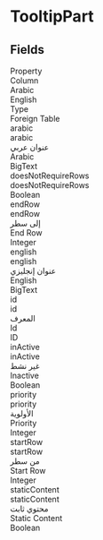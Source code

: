 # TooltipPart

<ContentFilter/>

<div class='searchable'>

## Fields

<div class="row header-row">
<div class="cell">Property</div>
<div class="cell">Column</div>
<div class="cell">Arabic</div>
<div class="cell">English</div>
<div class="cell">Type</div>
<div class="cell">Foreign Table</div>
</div><div class="row searchable" id="arabic">
<div class="cell" data-label="Property">arabic</div>
<div class="cell" data-label="Column">arabic</div>
<div class="cell" data-label="Arabic">عنوان عربي</div>
<div class="cell" data-label="English">Arabic</div>
<div class="cell" data-label="Type">BigText</div>

</div>

<div class="row searchable" id="doesNotRequireRows">
<div class="cell" data-label="Property">doesNotRequireRows</div>
<div class="cell" data-label="Column">doesNotRequireRows</div>
<div class="cell" data-label="Arabic"></div>
<div class="cell" data-label="English"></div>
<div class="cell" data-label="Type">Boolean</div>

</div>

<div class="row searchable" id="endRow">
<div class="cell" data-label="Property">endRow</div>
<div class="cell" data-label="Column">endRow</div>
<div class="cell" data-label="Arabic">إلى سطر</div>
<div class="cell" data-label="English">End Row</div>
<div class="cell" data-label="Type">Integer</div>

</div>

<div class="row searchable" id="english">
<div class="cell" data-label="Property">english</div>
<div class="cell" data-label="Column">english</div>
<div class="cell" data-label="Arabic">عنوان إنجليزي</div>
<div class="cell" data-label="English">English</div>
<div class="cell" data-label="Type">BigText</div>

</div>

<div class="row searchable" id="id">
<div class="cell" data-label="Property">id</div>
<div class="cell" data-label="Column">id</div>
<div class="cell" data-label="Arabic">المعرف</div>
<div class="cell" data-label="English">Id</div>
<div class="cell" data-label="Type">ID</div>

</div>

<div class="row searchable" id="inActive">
<div class="cell" data-label="Property">inActive</div>
<div class="cell" data-label="Column">inActive</div>
<div class="cell" data-label="Arabic">غير نشط</div>
<div class="cell" data-label="English">Inactive</div>
<div class="cell" data-label="Type">Boolean</div>

</div>

<div class="row searchable" id="priority">
<div class="cell" data-label="Property">priority</div>
<div class="cell" data-label="Column">priority</div>
<div class="cell" data-label="Arabic">الأولوية</div>
<div class="cell" data-label="English">Priority</div>
<div class="cell" data-label="Type">Integer</div>

</div>

<div class="row searchable" id="startRow">
<div class="cell" data-label="Property">startRow</div>
<div class="cell" data-label="Column">startRow</div>
<div class="cell" data-label="Arabic">من سطر</div>
<div class="cell" data-label="English">Start Row</div>
<div class="cell" data-label="Type">Integer</div>

</div>

<div class="row searchable" id="staticContent">
<div class="cell" data-label="Property">staticContent</div>
<div class="cell" data-label="Column">staticContent</div>
<div class="cell" data-label="Arabic">محتوي ثابت</div>
<div class="cell" data-label="English">Static Content</div>
<div class="cell" data-label="Type">Boolean</div>

</div>


</div>

